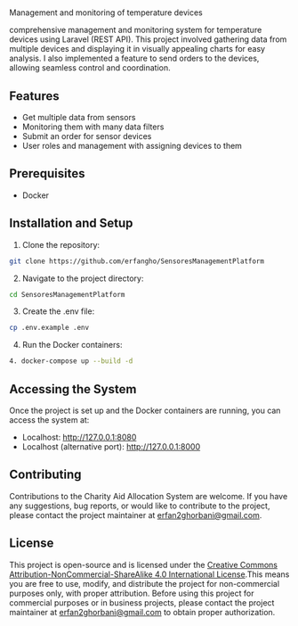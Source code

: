 # 
Management and monitoring of temperature devices

comprehensive management and monitoring system for temperature devices using Laravel (REST API). This project involved gathering data from multiple devices and displaying it in visually appealing charts for easy analysis. I also implemented a feature to send orders to the devices, allowing seamless control and coordination.
## Features

- Get multiple data from sensors
- Monitoring them with many data filters
- Submit an order for sensor devices
- User roles and management with assigning devices to them

## Prerequisites

- Docker

## Installation and Setup

1. Clone the repository:
```bash
git clone https://github.com/erfangho/SensoresManagementPlatform
```
2. Navigate to the project directory:
```bash
cd SensoresManagementPlatform
```
3. Create the .env file:
```bash
cp .env.example .env
```
4. Run the Docker containers:
```bash
4. docker-compose up --build -d
```

## Accessing the System

Once the project is set up and the Docker containers are running, you can access the system at:

- Localhost: http://127.0.0.1:8080
- Localhost (alternative port): http://127.0.0.1:8000

## Contributing

Contributions to the Charity Aid Allocation System are welcome. If you have any suggestions, bug reports, or would like to contribute to the project, please contact the project maintainer at erfan2ghorbani@gmail.com.

## License

This project is open-source and is licensed under the [Creative Commons Attribution-NonCommercial-ShareAlike 4.0 International License](https://creativecommons.org/licenses/by-nc-sa/4.0/).This means you are free to use, modify, and distribute the project for non-commercial purposes only, with proper attribution. Before using this project for commercial purposes or in business projects, please contact the project maintainer at erfan2ghorbani@gmail.com to obtain proper authorization.

